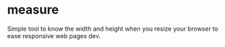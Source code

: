 # measure
Simple tool to know the width and height when you resize your browser to ease responsive web pages dev.
